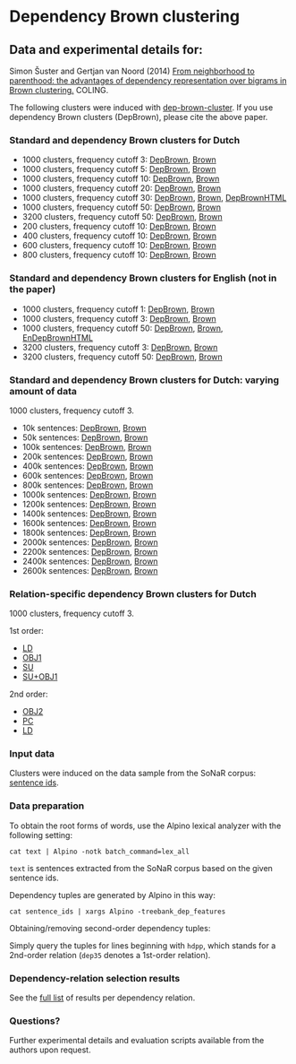 # Dependency Brown clustering
## Data and experimental details for:

Simon Šuster and Gertjan van Noord (2014) [From neighborhood to parenthood: the advantages of dependency representation over bigrams in Brown clustering.][] COLING.

  [From neighborhood to parenthood: the advantages of dependency representation over bigrams in Brown clustering.]: http://www.let.rug.nl/suster/publications/DepBrown.pdf

The following clusters were induced with [dep-brown-cluster](http://github.com/rug-compling/dep-brown-cluster). If you use dependency Brown clusters (DepBrown), please cite the above paper.




### Standard and dependency Brown clusters for Dutch

- 1000 clusters, frequency cutoff 3: [DepBrown](dep/paths_dlm_1000_min3), [Brown](standard/paths_root_1000_min3)
- 1000 clusters, frequency cutoff 5: [DepBrown](dep/paths_dlm_1000_min5), [Brown](standard/paths_root_1000_min5)
- 1000 clusters, frequency cutoff 10: [DepBrown](dep/paths_dlm_1000_min10), [Brown](standard/paths_root_1000_min10)
- 1000 clusters, frequency cutoff 20: [DepBrown](dep/paths_dlm_1000_min20), [Brown](standard/paths_root_1000_min20)
- 1000 clusters, frequency cutoff 30: [DepBrown](dep/paths_dlm_1000_min30), [Brown](standard/paths_root_1000_min30), [DepBrownHTML][]
- 1000 clusters, frequency cutoff 50: [DepBrown](dep/paths_dlm_1000_min50), [Brown](standard/paths_root_1000_min50)
- 3200 clusters, frequency cutoff 50: [DepBrown](dep/paths_dlm_3200_min50), [Brown](standard/paths_3200_min50)
- 200 clusters, frequency cutoff 10: [DepBrown](dep/paths_dlm_200_min10), [Brown](standard/paths_200_min10)
- 400 clusters, frequency cutoff 10: [DepBrown](dep/paths_dlm_400_min10), [Brown](standard/paths_400_min10)
- 600 clusters, frequency cutoff 10: [DepBrown](dep/paths_dlm_600_min10), [Brown](standard/paths_600_min10)
- 800 clusters, frequency cutoff 10: [DepBrown](dep/paths_dlm_800_min10), [Brown](standard/paths_800_min10)

[DepBrownHTML]: http://www.let.rug.nl/suster/clusters/dependency/1000/view_dep_1000_30.html

### Standard and dependency Brown clusters for English (not in the paper)

- 1000 clusters, frequency cutoff 1: [DepBrown](en/dep/paths_1000_min1), [Brown](en/standard/paths_1000_min1)
- 1000 clusters, frequency cutoff 3: [DepBrown](en/dep/paths_1000_min3), [Brown](en/standard/paths_1000_min3)
- 1000 clusters, frequency cutoff 50: [DepBrown](en/dep/paths_1000_min50), [Brown](en/standard/paths_1000_min50), [EnDepBrownHTML][]
- 3200 clusters, frequency cutoff 3: [DepBrown](en/dep/paths_3200_min3), [Brown](en/standard/paths_3200_min3)
- 3200 clusters, frequency cutoff 50: [DepBrown](en/dep/paths_3200_min50), [Brown](en/standard/paths_3200_min50)

[EnDepBrownHTML]: http://www.let.rug.nl/suster/clusters/english/standard/1000/view_base_1000_50.html

### Standard and dependency Brown clusters for Dutch: varying amount of data

1000 clusters, frequency cutoff 3.

- 10k sentences: [DepBrown](learning_curve_dep/paths_10k_1000_min3), [Brown](learning_curve/paths_10k_1000_min3)
- 50k sentences: [DepBrown](learning_curve_dep/paths_50k_1000_min3), [Brown](learning_curve/paths_50k_1000_min3)
- 100k sentences: [DepBrown](learning_curve_dep/paths_100k_1000_min3), [Brown](learning_curve/paths_100k_1000_min3)
- 200k sentences: [DepBrown](learning_curve_dep/paths_200k_1000_min3), [Brown](learning_curve/paths_200k_1000_min3)
- 400k sentences: [DepBrown](learning_curve_dep/paths_400k_1000_min3), [Brown](learning_curve/paths_400k_1000_min3)
- 600k sentences: [DepBrown](learning_curve_dep/paths_600k_1000_min3), [Brown](learning_curve/paths_600k_1000_min3)
- 800k sentences: [DepBrown](learning_curve_dep/paths_800k_1000_min3), [Brown](learning_curve/paths_800k_1000_min3)
- 1000k sentences: [DepBrown](learning_curve_dep/paths_1000k_1000_min3), [Brown](learning_curve/paths_1000k_1000_min3)
- 1200k sentences: [DepBrown](learning_curve_dep/paths_1200k_1000_min3), [Brown](learning_curve/paths_1200k_1000_min3)
- 1400k sentences: [DepBrown](learning_curve_dep/paths_1400k_1000_min3), [Brown](learning_curve/paths_1400k_1000_min3)
- 1600k sentences: [DepBrown](learning_curve_dep/paths_1600k_1000_min3), [Brown](learning_curve/paths_1600k_1000_min3)
- 1800k sentences: [DepBrown](learning_curve_dep/paths_1800k_1000_min3), [Brown](learning_curve/paths_1800k_1000_min3)
- 2000k sentences: [DepBrown](learning_curve_dep/paths_2000k_1000_min3), [Brown](learning_curve/paths_2000k_1000_min3)
- 2200k sentences: [DepBrown](learning_curve_dep/paths_2200k_1000_min3), [Brown](learning_curve/paths_2200k_1000_min3)
- 2400k sentences: [DepBrown](learning_curve_dep/paths_2400k_1000_min3), [Brown](learning_curve/paths_2400k_1000_min3)
- 2600k sentences: [DepBrown](learning_curve_dep/paths_2600k_1000_min3), [Brown](learning_curve/paths_2600k_1000_min3)


### Relation-specific dependency Brown clusters for Dutch

1000 clusters, frequency cutoff 3.

1st order:

- [LD](dep/paths_dep35_hd-ld_1000_3)
- [OBJ1](dep/paths_dep35_hd-obj1_1000_3)
- [SU](dep/paths_dep35_hd-su_1000_3)
- [SU+OBJ1](dep/paths_dep35-hd-obj1.dep35-hd-su_1000_3)

2nd order:

- [OBJ2](dep/paths_hdpp_hd-obj2_1000_3)
- [PC](dep/paths_hdpp_hd-pc_1000_3)
- [LD](dep/paths_hdpp_hd-ld_1000_3)


### Input data

Clusters were induced on the data sample from the SoNaR corpus: [sentence ids](ids/SONAR_random4000000.ids.full.zip).

### Data preparation

To obtain the root forms of words, use the Alpino lexical analyzer with the following setting:

```
cat text | Alpino -notk batch_command=lex_all
```

`text` is sentences extracted from the SoNaR corpus based on the given sentence ids.

Dependency tuples are generated by Alpino in this way:

```
cat sentence_ids | xargs Alpino -treebank_dep_features 
```

Obtaining/removing second-order dependency tuples:

Simply query the tuples for lines beginning with `hdpp`, which stands for a 2nd-order relation (`dep35` denotes a 1st-order relation).

### Dependency-relation selection results

See the [full list](dep/results_full_perrel) of results per dependency relation.

### Questions?

Further experimental details and evaluation scripts available from the authors upon request.
